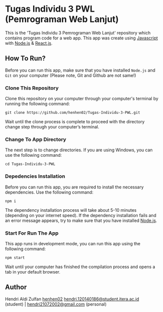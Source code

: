 # Tugas Individu 3 PWL (Pemrograman Web Lanjut)

This is the 'Tugas Individu 3 Pemrograman Web Lanjut' repository which contains program code for a web app. This app was create using [Javascript](https://www.javascript.com/) with [Node.js](https://nodejs.org/en/docs) & [React.js](https://react.dev/).

## How To Run?

Before you can run this app, make sure that you have installed `Node.js` and `Git` on your computer (Please note, Git and Github are not same!)

### Clone This Repository

Clone this repository on your computer through your computer's terminal by running the following command:

```
git clone https://github.com/henhen02/Tugas-Individu-3-PWL.git
```

Wait until the clone process is complete to proceed with the directory change step through your computer’s terminal.

### Change To App Directory

The next step is to change directories. If you are using Windows, you can use the following command:

```
cd Tugas-Individu-3-PWL
```

### Depedencies Installation

Before you can run this app, you are required to install the necessary dependencies. Use the following command:

```
npm i
```

The dependency installation process will take about 5-10 minutes (depending on your internet speed). If the dependency installation fails and an error message appears, try to make sure that you have installed [Node.js](https://nodejs.org/en).

### Start For Run The App

This app runs in development mode, you can run this app using the following command:

```
npm start
```

Wait until your computer has finished the compilation process and opens a tab in your default browser.

## Author

Hendri Aldi Zulfan [henhen02](https://github.com/henhen02/)
hendri.120140186@student.itera.ac.id (student) | hendri21072002@gmail.com (personal)
